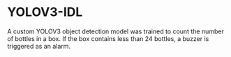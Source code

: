 # YOLOV3-IDL
A custom YOLOV3 object detection model was trained to count the number of bottles in a box. 
If the box contains less than 24 bottles, a buzzer is triggered as an alarm.
